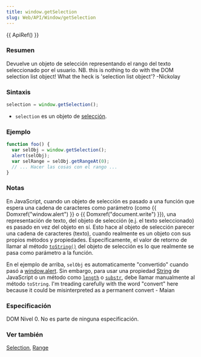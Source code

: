 ```yaml
---
title: window.getSelection
slug: Web/API/Window/getSelection
---
```


{{ ApiRef() }}

### Resumen

Devuelve un objeto de selección representando el rango del texto seleccionado por el usuario. NB. this is nothing to do with the DOM selection list object! What the heck is 'selection list object'? -Nickolay

### Sintaxis

```js
selection = window.getSelection();
```

- `selection` es un objeto de [selección](/es/docs/Web/API/Selection).

### Ejemplo

```js
function foo() {
  var selObj = window.getSelection();
  alert(selObj);
  var selRange = selObj.getRangeAt(0);
  // ... Hacer las cosas con el rango ...
}
```

### Notas

En JavaScript, cuando un objeto de selección es pasado a una función que espera una cadena de caracteres como parámetro (como {{ Domxref("window.alert") }} o {{ Domxref("document.write") }}), una representación de texto, del objeto de selección (e.j. el texto seleccionado) es pasado en vez del objeto en sí. Esto hace al objeto de selección parecer una cadena de caracteres (texto), cuando realmente es un objeto con sus propios métodos y propiedades. Específicamente, el valor de retorno de llamar al método [`toString()`](/es/DOM/Selection/toString) del objeto de selección es lo que realmente se pasa como parámetro a la función.

En el ejemplo de arriba, `selObj` es automaticamente "convertido" cuando pasó a [window.alert](/es/DOM/window.alert). Sin embargo, para usar una propiedad [String](/es/JS/String) de JavaScript o un método como [`length`](/es/JS/String.prototype.length) o [`substr`](/es/JS/String.prototype.substr), debe llamar manualmente al método `toString`. I'm treading carefully with the word "convert" here because it could be misinterpreted as a permanent convert - Maian

### Especificación

DOM Nivel 0. No es parte de ninguna especificación.

### Ver también

[Selection](/es/docs/Web/API/Selection), [Range](/es/docs/Web/API/Range)
